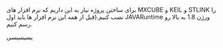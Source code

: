برای ساختن پروژه نیاز به این داریم که نرم افزار های MXCUBE و KEIL و STLINK را نصب کنیم.(قبل از همه این نرم افزار ها  باید اول JAVARuntime ورژن 1.8 به بالا رو رسم کنیم.

یسیسیسی
